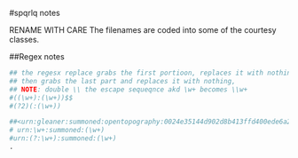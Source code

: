 #spqrlq notes

RENAME WITH CARE
The filenames are coded into some of the courtesy classes.

##Regex notes
```python
## the regesx replace grabs the first portioon, replaces it with nothing,
## then grabs the last part and replaces it with nothing,
## NOTE: double \\ the escape sequeqnce akd \w+ becomes \\w+
#((\w+):(\w+))$$
#(?2)(:(\w+))

##<urn:gleaner:summoned:opentopography:0024e35144d902d8b413ffd400ede6a27efe2146>
# urn:\w+:summoned:(\w+)
#urn:(?:\w+):summoned:(\w+)
.
```

